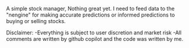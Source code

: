 A simple stock manager, Nothing great yet. I need to feed data to the "nengine" for making accurate predictions or informed predictions to buying or selling stocks. 

Disclaimer:
-Everything is subject to user discretion and market risk
-All comments are written by github copilot and the code was written by me.
